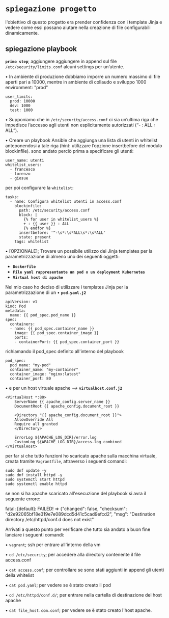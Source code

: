 # **`spiegazione progetto`**
l'obiettivo di questo progetto era prender confidenza con i template Jinja e vedere come essi possano aiutare nella creazione di file configurabili dinamicamente.

## spiegazione playbook

**`primo step`**; aggiungere aggiungere in append sul file `/etc/security/limits.conf` alcuni settings per un’utente. 

• In ambiente di produzione dobbiamo imporre un numero massimo di file aperti pari a 10000, mentre in ambiente di collaudo e sviluppo 1000
environment: "prod" 
    
    user_limits:
      prod: 10000
      dev: 1000
      test: 1000

• Supponiamo che in `/etc/security/access.conf` ci sia un’ultima riga che impedisce l’accesso agli utenti non esplicitamente autorizzati (“- : ALL : ALL”). 

• Creare un playbook Ansible che aggiunga una lista di utenti in whitelist anteponendosi a tale riga (hint: utilizzare l’opzione insertbefore del modulo blockinfile).
sono andato perciò prima a specificare gli utenti:

    user_name: utenti 
    whitelist_users:
      - francesco
      - lorenzo
      - giosue
per poi configurare la `whitelist`:
      
    tasks:
      - name: Configura whitelist utenti in access.conf
        blockinfile:
          path: /etc/security/access.conf
          block: |
            {% for user in whitelist_users %}
            + : {{ user }} : ALL
            {% endfor %}
          insertbefore: '^-\s*:\s*ALL\s*:\s*ALL'
          state: present
        tags: whitelist
• [OPZIONALE]; Trovare un possibile utilizzo dei Jinja templates per la parametrizzazione di almeno uno dei seguenti oggetti:

- **`Dockerfile`**
- **`File yaml rappresentante un pod o un deployment Kubernetes`**
- **`Virtual host di apache`**

Nel mio caso ho deciso di utilizzare i templates Jinja per la parametrizzazione di un
• **`pod.yaml.j2`**

    apiVersion: v1
    kind: Pod
    metadata:
      name: {{ pod_spec.pod_name }}
    spec:
      containers:
      - name: {{ pod_spec.container_name }}
        image: {{ pod_spec.container_image }}
        ports:
        - containerPort: {{ pod_spec.container_port }}
richiamando il pod_spec definito all'interno del playbook

    pod_spec:
      pod_name: "my-pod"
      container_name: "my-container"
      container_image: "nginx:latest"
      container_port: 80
• e per un host virtuale apache --> **`virtualhost.conf.j2`**

    <VirtualHost *:80>
        ServerName {{ apache_config.server_name }}
        DocumentRoot {{ apache_config.document_root }}

        <Directory "{{ apache_config.document_root }}">
        AllowOverride All
        Require all granted
        </Directory>

        ErrorLog ${APACHE_LOG_DIR}/error.log
        CustomLog ${APACHE_LOG_DIR}/access.log combined
    </VirtualHost>
per far si che tutto funzioni ho scaricato apache sulla macchina virtuale, creata tramite `Vagrantfile`, attraverso i seguenti comandi:

    sudo dnf update -y
    sudo dnf install httpd -y
    sudo systemctl start httpd
    sudo systemctl enable httpd
se non si ha apache scaricato all'esecuzione del playbook si avra il seguente errore:

fatal: [default]: FAILED! => {"changed": false, "checksum": "d2e92065bf18e319e7e089dcd5d41c5cad9efcd2", "msg": "Destination directory /etc/httpd/conf.d does not exist"

Arrivati a questo punto per verificare che tutto sia andato a buon fine lanciare i seguenti comandi:

• `vagrant`; ssh per entrare all'interno della vm

• `cd /etc/security`; per accedere alla directory contenente il file access.conf

• `cat access.conf`; per controllare se sono stati aggiunti in append gli utenti della whitelist

• `cat pod.yaml`; per vedere se è stato creato il pod 

• `cd /etc/httpd/conf.d/`; per entrare nella cartella di destinazione del host apache

• `cat file_host.com.conf`; per vedere se è stato creato l'host apache.




